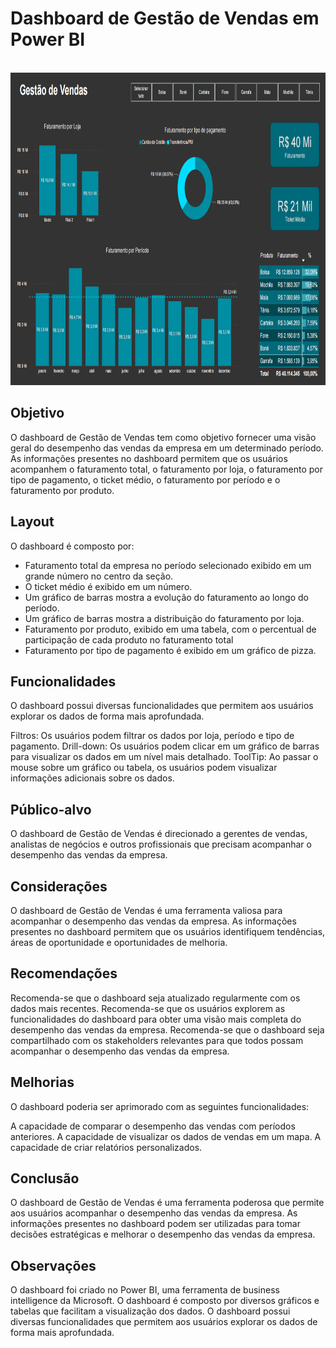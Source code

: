 <h1>Dashboard de Gestão de Vendas em Power BI</h1>
</br>
<img src="/assets/layout.png" alt="Preview do Dashboard de Vendas" width="800" height="500">
</br>


<h2>Objetivo</h2>

O dashboard de Gestão de Vendas tem como objetivo fornecer uma visão geral do desempenho das vendas da empresa em um determinado período. As informações presentes no dashboard permitem que os usuários acompanhem o faturamento total, o faturamento por loja, o faturamento por tipo de pagamento, o ticket médio, o faturamento por período e o faturamento por produto.

<h2>Layout</h2>

O dashboard é composto por: </br> 
- Faturamento total da empresa no período selecionado exibido em um grande número no centro da seção. </br>
- O ticket médio é exibido em um número.</br>
- Um gráfico de barras mostra a evolução do faturamento ao longo do período.</br>
- Um gráfico de barras mostra a distribuição do faturamento por loja.</br>
- Faturamento por produto, exibido em uma tabela, com o percentual de participação de cada produto no faturamento total </br>
- Faturamento por tipo de pagamento é exibido em um gráfico de pizza.</br>

<h2>Funcionalidades</h2>

O dashboard possui diversas funcionalidades que permitem aos usuários explorar os dados de forma mais aprofundada.

Filtros: Os usuários podem filtrar os dados por loja, período e tipo de pagamento.
Drill-down: Os usuários podem clicar em um gráfico de barras para visualizar os dados em um nível mais detalhado.
ToolTip: Ao passar o mouse sobre um gráfico ou tabela, os usuários podem visualizar informações adicionais sobre os dados.
<h2>Público-alvo</h2>

O dashboard de Gestão de Vendas é direcionado a gerentes de vendas, analistas de negócios e outros profissionais que precisam acompanhar o desempenho das vendas da empresa.

<h2>Considerações</h2>

O dashboard de Gestão de Vendas é uma ferramenta valiosa para acompanhar o desempenho das vendas da empresa. As informações presentes no dashboard permitem que os usuários identifiquem tendências, áreas de oportunidade e oportunidades de melhoria.

<h2>Recomendações</h2>

Recomenda-se que o dashboard seja atualizado regularmente com os dados mais recentes.
Recomenda-se que os usuários explorem as funcionalidades do dashboard para obter uma visão mais completa do desempenho das vendas da empresa.
Recomenda-se que o dashboard seja compartilhado com os stakeholders relevantes para que todos possam acompanhar o desempenho das vendas da empresa.
<h2>Melhorias</h2>

O dashboard poderia ser aprimorado com as seguintes funcionalidades:

A capacidade de comparar o desempenho das vendas com períodos anteriores.
A capacidade de visualizar os dados de vendas em um mapa.
A capacidade de criar relatórios personalizados.
<h2>Conclusão</h2>

O dashboard de Gestão de Vendas é uma ferramenta poderosa que permite aos usuários acompanhar o desempenho das vendas da empresa. As informações presentes no dashboard podem ser utilizadas para tomar decisões estratégicas e melhorar o desempenho das vendas da empresa.

<h2>Observações</h2>

O dashboard foi criado no Power BI, uma ferramenta de business intelligence da Microsoft.
O dashboard é composto por diversos gráficos e tabelas que facilitam a visualização dos dados.
O dashboard possui diversas funcionalidades que permitem aos usuários explorar os dados de forma mais aprofundada.